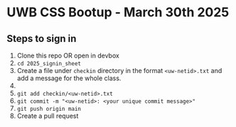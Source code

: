 # UWB CSS Bootup - March 30th 2025
## Steps to sign in

1. Clone this repo OR open in devbox
2. `cd 2025_signin_sheet`
3. Create a file under `checkin` directory in the format `<uw-netid>.txt` and add a message for the whole class. 
4. 
5. `git add checkin/<uw-netid>.txt`
6. `git commit -m "<uw-netid>: <your unique commit message>"`
7. `git push origin main`
8. Create a pull request
